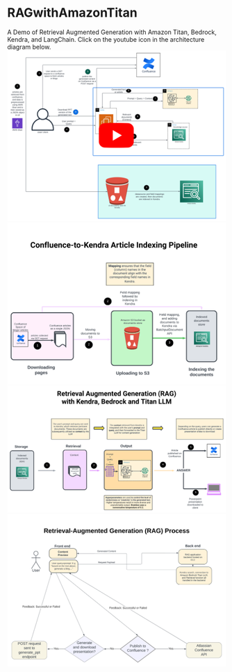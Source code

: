 # RAGwithAmazonTitan
A Demo of Retrieval Augmented Generation with Amazon Titan, Bedrock, Kendra, and LangChain. Click on the youtube icon in the architecture diagram below.
[![Watch the demo video](./Assets/full_architecture.png)](https://youtu.be/PagbmlEZcqw?si=WhmozazFerIr09fj')
![Kendra pipeline](./Assets/Kendra_Pipeline.png)
![RAG process](./Assets/RAG_process.png)
![ec2 app](./Assets/ec2_app.png)
